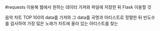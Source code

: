 #requests 이용해 웹에서 원하는 데이터 가져와 파일에 저장한 뒤 Flask 이용할 것


음악 차트 TOP 100의 data를 가져와 그 data를 곡명과 아티스트로 정렬한 뒤 빈도수를 검사하여 가장 많은 노래가 차트에 올라 있는 아티스트를 찾는 
